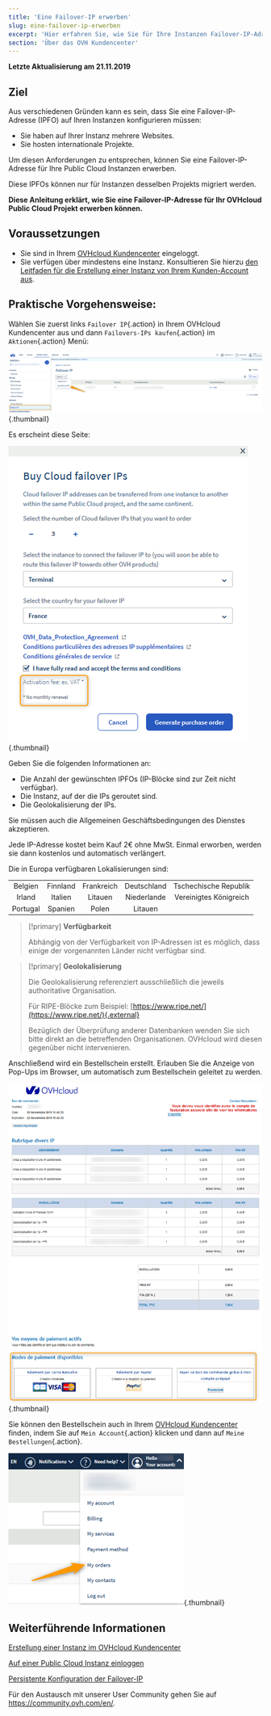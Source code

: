 ```yaml
---
title: 'Eine Failover-IP erwerben'
slug: eine-failover-ip-erwerben
excerpt: 'Hier erfahren Sie, wie Sie für Ihre Instanzen Failover-IP-Adressen bestellen können'
section: 'Über das OVH Kundencenter'
---
```


**Letzte Aktualisierung am 21.11.2019**

## Ziel

Aus verschiedenen Gründen kann es sein, dass Sie eine Failover-IP-Adresse (IPFO) auf Ihren Instanzen konfigurieren müssen:

- Sie haben auf Ihrer Instanz mehrere Websites.
- Sie hosten internationale Projekte.

Um diesen Anforderungen zu entsprechen, können Sie eine Failover-IP-Adresse für Ihre Public Cloud Instanzen erwerben.

Diese IPFOs können nur für Instanzen desselben Projekts migriert werden.

**Diese Anleitung erklärt, wie Sie eine Failover-IP-Adresse für Ihr OVHcloud Public Cloud Projekt erwerben können.**


## Voraussetzungen

- Sie sind in Ihrem [OVHcloud Kundencenter](https://www.ovh.com/auth/?action=gotomanager) eingeloggt.
- Sie verfügen über mindestens eine Instanz. Konsultieren Sie hierzu [den Leitfaden für die Erstellung einer Instanz von Ihrem Kunden-Account aus](https://docs.ovh.com/de/public-cloud/erstellung_einer_instanz_im_ovh_kundencenter/).

## Praktische Vorgehensweise:

Wählen Sie zuerst links `Failover IP`{.action} in Ihrem OVHcloud Kundencenter aus und dann `Failovers-IPs kaufen`{.action} im `Aktionen`{.action} Menü:

![failoverIP](images/buyfailoverip1.png){.thumbnail}

Es erscheint diese Seite:

![failoverIP](images/buyfailoverip2.png){.thumbnail}

Geben Sie die folgenden Informationen an:

- Die Anzahl der gewünschten IPFOs (IP-Blöcke sind zur Zeit nicht verfügbar).
- Die Instanz, auf der die IPs geroutet sind.
- Die Geolokalisierung der IPs.

Sie müssen auch die Allgemeinen Geschäftsbedingungen des Dienstes akzeptieren.

Jede IP-Adresse kostet beim Kauf 2€ ohne MwSt. Einmal erworben, werden sie dann kostenlos und automatisch verlängert.

Die in Europa verfügbaren Lokalisierungen sind:

|          |          |          |           |                    |
|:--------:|:--------:|:--------:|:---------:|:------------------:|
| Belgien | Finnland |  Frankreich  | Deutschland | Tschechische Republik |
|  Irland |  Italien  | Litauen |  Niederlande |     Vereinigtes Königreich    |
| Portugal |  Spanien |  Polen |  Litauen |                    |


> [!primary] **Verfügbarkeit**
> 
> Abhängig von der Verfügbarkeit von IP-Adressen ist es möglich,
> dass einige der vorgenannten Länder nicht verfügbar sind.
> 

> [!primary] **Geolokalisierung**
>
> Die Geolokalisierung referenziert ausschließlich die jeweils authoritative Organisation.
> 
> Für RIPE-Blöcke zum Beispiel: [https://www.ripe.net/](https://www.ripe.net/){.external}
>
> Bezüglich der Überprüfung anderer Datenbanken wenden Sie sich bitte direkt an die betreffenden Organisationen. OVHcloud wird diesen gegenüber nicht intervenieren.

Anschließend wird ein Bestellschein erstellt. Erlauben Sie die Anzeige von Pop-Ups im Browser, um automatisch zum Bestellschein geleitet zu werden.

![failoverIP](images/buyfailoverip3.png){.thumbnail}

Sie können den Bestellschein auch in Ihrem [OVHcloud Kundencenter](https://www.ovh.com/auth/?action=gotomanager) finden, indem Sie auf `Mein Account`{.action} klicken und dann auf `Meine Bestellungen`{.action}.

![failoverIP](images/buyfailoverip4.png){.thumbnail}

## Weiterführende Informationen

[Erstellung einer Instanz im OVHcloud Kundencenter](https://docs.ovh.com/de/public-cloud/erstellung_einer_instanz_im_ovh_kundencenter/)

[Auf einer Public Cloud Instanz einloggen](https://docs.ovh.com/de/public-cloud/erster-login/)

[Persistente Konfiguration der Failover-IP](https://docs.ovh.com/de/public-cloud/persistente_konfiguration_der_failover-ip/)

Für den Austausch mit unserer User Community gehen Sie auf <https://community.ovh.com/en/>.